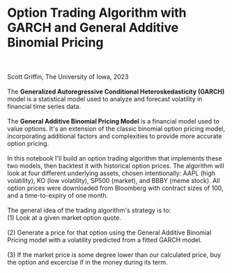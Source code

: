<h1>Option Trading Algorithm with GARCH and General Additive Binomial Pricing</h1></br></br>
Scott Griffin, The University of Iowa, 2023</br></br>
The <b>Generalized Autoregressive Conditional Heteroskedasticity (GARCH)</b> model is a statistical model used to analyze and forecast volatility in financial time series data.</br></br>
The <b>General Additive Binomial Pricing Model</b> is a financial model used to value options. It's an extension of the classic binomial option pricing model, incorporating additional factors and complexities to provide more accurate option pricing.</br></br>
In this notebook I'll build an option trading algorithm that implements these two models, then backtest it with historical option prices. The algorithm will look at four different underlying assets, chosen intentionally: AAPL (high volatility), KO (low volatility), SP500 (market), and BBBY (meme stock). All option prices were downloaded from Bloomberg with contract sizes of 100, and a time-to-expiry of one month.</br></br>
The general idea of the trading algorithm's strategy is to:</br>(1) Look at a given market option quote.</br></br>(2) Generate a price for that option using the General Additive Binomial Pricing model with a volatility predicted from a fitted GARCH model.</br></br>(3) If the market price is some degree lower than our calculated price, buy the option and excercise if in the money during its term.
